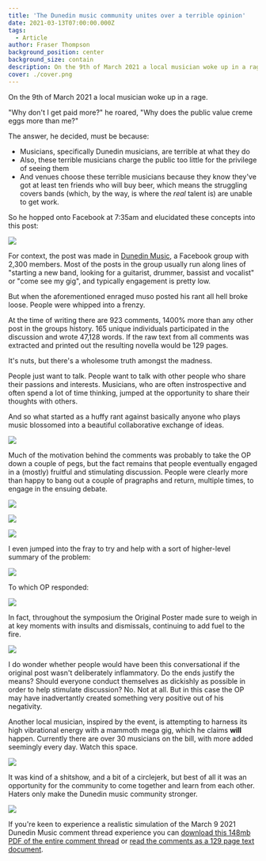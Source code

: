 ```yaml
---
title: 'The Dunedin music community unites over a terrible opinion'
date: 2021-03-13T07:00:00.000Z
tags:
  - Article
author: Fraser Thompson
background_position: center
background_size: contain
description: On the 9th of March 2021 a local musician woke up in a rage.
cover: ./cover.png
---
```


On the 9th of March 2021 a local musician woke up in a rage.

"Why don't I get paid more?" he roared, "Why does the public value creme eggs more than me?"

The answer, he decided, must be because:

- Musicians, specifically Dunedin musicians, are terrible at what they do
- Also, these terrible musicians charge the public too little for the privilege of seeing them
- And venues choose these terrible musicians because they know they've got at least ten friends who will buy beer, which means the struggling covers bands (which, by the way, is where the _real_ talent is) are unable to get work.

So he hopped onto Facebook at 7:35am and elucidated these concepts into this post:

![](./original_post.jpg)

For context, the post was made in [Dunedin Music](https://www.facebook.com/groups/116402411773825), a Facebook group with 2,300 members. Most of the posts in the group usually run along lines of "starting a new band, looking for a guitarist, drummer, bassist and vocalist" or "come see my gig", and typically engagement is pretty low.

But when the aforementioned enraged muso posted his rant all hell broke loose. People were whipped into a frenzy.

At the time of writing there are 923 comments, 1400% more than any other post in the groups history. 165 unique individuals participated in the discussion and wrote 47,128 words. If the raw text from all comments was extracted and printed out the resulting novella would be 129 pages.

It's nuts, but there's a wholesome truth amongst the madness.

People just want to talk. People want to talk with other people who share their passions and interests. Musicians, who are often instrospective and often spend a lot of time thinking, jumped at the opportunity to share their thoughts with others.

And so what started as a huffy rant against basically anyone who plays music blossomed into a beautiful collaborative exchange of ideas.

![](./good-discussion-1.jpg)

Much of the motivation behind the comments was probably to take the OP down a couple of pegs, but the fact remains that people eventually engaged in a (mostly) fruitful and stimulating discussion. People were clearly more than happy to bang out a couple of pragraphs and return, multiple times, to engage in the ensuing debate.

![](./good-discussion-5.jpg)

![](./good-discussion-6.jpg)

![](./good-discussion-8.jpg)

I even jumped into the fray to try and help with a sort of higher-level summary of the problem:

![](./good-discussion-2.jpg)

To which OP responded:

![](./good-discussion-op-being-a-dick-2.jpg)

In fact, throughout the symposium the Original Poster made sure to weigh in at key moments with insults and dismissals, continuing to add fuel to the fire.

![](./op-being-a-dick-2.JPG)

I do wonder whether people would have been this conversational if the original post wasn't deliberately inflammatory. Do the ends justify the means? Should everyone conduct themselves as dickishly as possible in order to help stimulate discussion? No. Not at all. But in this case the OP may have inadvertantly created something very positive out of his negativity.

Another local musician, inspired by the event, is attempting to harness its high vibrational energy with a mammoth mega gig, which he claims **will** happen. Currently there are over 30 musicians on the bill, with more added seemingly every day. Watch this space.

![](./poster.jpg)

It was kind of a shitshow, and a bit of a circlejerk, but best of all it was an opportunity for the community to come together and learn from each other. Haters only make the Dunedin music community stronger.

![](./good-discussion-3.jpg)

If you're keen to experience a realistic simulation of the March 9 2021 Dunedin Music comment thread experience you can [download this 148mb PDF of the entire comment thread](./dunedinmusic-comments-simulation.pdf) or [read the comments as a 129 page text document](https://docs.google.com/document/d/1y5i5qPC60rN-y069r6IQSE9NWWxHca9AzRN0NeiuHbw/).
